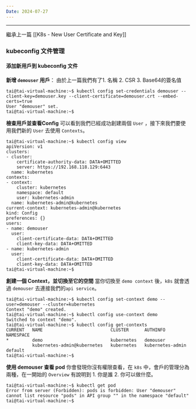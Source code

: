 ```yaml
---
Date: 2024-07-27
---
```

---
繼承上一篇 [[K8s - New User Certificate and Key]]
### kubeconfig 文件管理
#### 添加新用戶到 kubeconfig 文件
**新增 `demouser` 用戶**：
由於上一篇我們有了1. 名稱 2. CSR 3. Base64的簽名值

```shell
tai@tai-virtual-machine:~$ kubectl config set-credentials demouser --client-key=demouser.key --client-certificate=demouser.crt --embed-certs=true
User "demouser" set.
tai@tai-virtual-machine:~$
```

**檢查用戶並查看Config**
可以看到我們已經成功創建兩個 `User` ，接下來我們要使用我們新的 `User` 去使用 `Contexts`。

```shell
tai@tai-virtual-machine:~$ kubectl config view
apiVersion: v1
clusters:
- cluster:
    certificate-authority-data: DATA+OMITTED
    server: https://192.168.118.129:6443
  name: kubernetes
contexts:
- context:
    cluster: kubernetes
    namespace: default
    user: kubernetes-admin
  name: kubernetes-admin@kubernetes
current-context: kubernetes-admin@kubernetes
kind: Config
preferences: {}
users:
- name: demouser
  user:
    client-certificate-data: DATA+OMITTED
    client-key-data: DATA+OMITTED
- name: kubernetes-admin
  user:
    client-certificate-data: DATA+OMITTED
    client-key-data: DATA+OMITTED
tai@tai-virtual-machine:~$
```

**創建一個 Context，並切換至它的空間**
當你切換至 `demo context` 後，`k8s` 就會透過 `demouser` 去連接我們的`api service`。

```shell
tai@tai-virtual-machine:~$ kubectl config set-context demo --user=demouser --cluster=kubernetes
Context "demo" created.
tai@tai-virtual-machine:~$ kubectl config use-context demo
Switched to context "demo".
tai@tai-virtual-machine:~$ kubectl config get-contexts
CURRENT   NAME                          CLUSTER      AUTHINFO           NAMESPACE
*         demo                          kubernetes   demouser
          kubernetes-admin@kubernetes   kubernetes   kubernetes-admin   default
tai@tai-virtual-machine:~$
```

**使用 demouser 查看 pod**
你會發現你沒有權限查看，在 `k8s` 中，會戶的管理分為兩種，在一開始的 `Overview` 有說明到 1. 你是誰 2. 你可以做什麼。

```shell
tai@tai-virtual-machine:~$ kubectl get pod
Error from server (Forbidden): pods is forbidden: User "demouser" cannot list resource "pods" in API group "" in the namespace "default"
tai@tai-virtual-machine:~$
```
